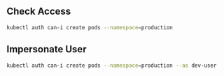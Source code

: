 ## Check Access

```bash
kubectl auth can-i create pods --namespace=production
```

## Impersonate User

```bash
kubectl auth can-i create pods --namespace=production --as dev-user
```
